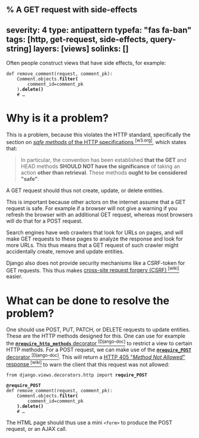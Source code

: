 % A GET request with side-effects
---
severity: 4
type: antipattern
typefa: "fas fa-ban"
tags: [http, get-request, side-effects, query-string]
layers: [views]
solinks: []
---
Often people construct views that have side effects, for example:

<pre class="python"><code>def remove_comment(request, comment_pk):
    Comment.objects.<b>filter(</b>
        comment_id=comment_pk
    )<b>.delete()</b>
    # &hellip;</code></pre>

# Why is it a problem?

This is a problem, because this violates the HTTP standard, specifically the section on [*safe methods* of the HTTP specifications&nbsp;<sup>[w3.org]</sup>](https://www.rfc-editor.org/rfc/rfc9110.html#name-safe-methods), which states that:

> In particular, the convention has been established **that the GET** and HEAD methods **SHOULD NOT have the significance** of taking an action **other than retrieval**. These methods **ought to be considered "safe"**.

A GET request should thus not create, update, or delete entities.

This is important because other actors on the internet assume that a GET request
is safe. For example if a browser will not give a warning if you refresh the
browser with an additional GET request, whereas most browsers will do that for
a POST request.

Search engines have web crawlers that look for URLs on pages, and will make GET
requests to these pages to analyze the response and look for more
URLs. This thus means that a GET request of such crawler might accidentally
create, remove and update entities.

Django also does not provide security mechanisms like a CSRF-token for GET
requests. This thus makes [cross-site request forgery (CSRF)&nbsp;<sup>[wiki]</sup>](https://en.wikipedia.org/wiki/Cross-site_request_forgery)
easier.

# What can be done to resolve the problem?

One should use POST, PUT, PATCH, or DELETE requests to update entities. These
are the HTTP methods designed for this. One can use for example the
[**`@require_http_methods`** decorator&nbsp;<sup>[Django-doc]</sup>](https://docs.djangoproject.com/en/dev/topics/http/decorators/#django.views.decorators.http.require_http_methods)
to restrict a view to certain HTTP methods. For a POST request, we can make use of the [**`@require_POST`** decorator&nbsp;<sup>[Django-doc]</sup>](https://docs.djangoproject.com/en/dev/topics/http/decorators/#django.views.decorators.http.require_POST).
This will return a [HTTP 405 "*Method Not Allowed*" response&nbsp;<sup>[wiki]</sup>](https://en.wikipedia.org/wiki/List_of_HTTP_status_codes#4xx_client_errors)
to warn the client that this request was not allowed:

<pre class="python"><code>from django.views.decorators.http import <b>require_POST</b>

<b>@require_POST</b>
def remove_comment(request, comment_pk):
    Comment.objects.<b>filter(</b>
        comment_id=comment_pk
    <b>).delete()</b>
    # &hellip;</code></pre>

The HTML page should thus use a mini `<form>` to produce the POST request, or an
AJAX call.
